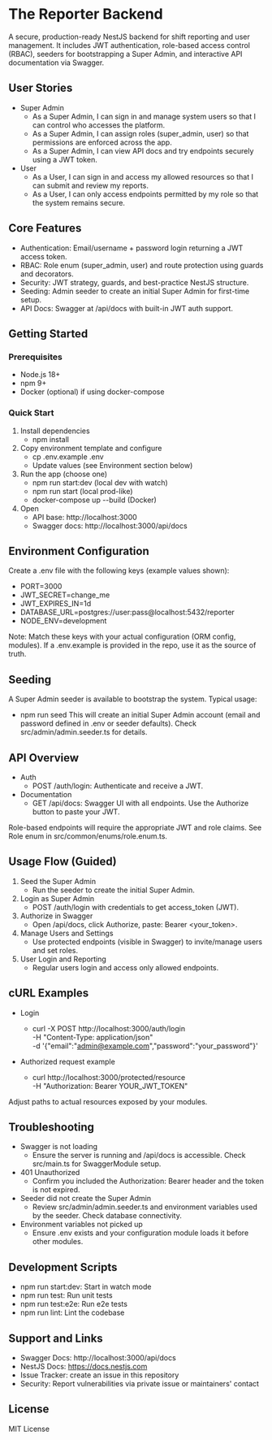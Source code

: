 # The Reporter Backend
A secure, production-ready NestJS backend for shift reporting and user management. It includes JWT authentication, role-based access control (RBAC), seeders for bootstrapping a Super Admin, and interactive API documentation via Swagger.

## User Stories
- Super Admin
  - As a Super Admin, I can sign in and manage system users so that I can control who accesses the platform.
  - As a Super Admin, I can assign roles (super_admin, user) so that permissions are enforced across the app.
  - As a Super Admin, I can view API docs and try endpoints securely using a JWT token.
- User
  - As a User, I can sign in and access my allowed resources so that I can submit and review my reports.
  - As a User, I can only access endpoints permitted by my role so that the system remains secure.

## Core Features
- Authentication: Email/username + password login returning a JWT access token.
- RBAC: Role enum (super_admin, user) and route protection using guards and decorators.
- Security: JWT strategy, guards, and best-practice NestJS structure.
- Seeding: Admin seeder to create an initial Super Admin for first-time setup.
- API Docs: Swagger at /api/docs with built-in JWT auth support.

## Getting Started
### Prerequisites
- Node.js 18+
- npm 9+
- Docker (optional) if using docker-compose

### Quick Start
1. Install dependencies
   - npm install
2. Copy environment template and configure
   - cp .env.example .env
   - Update values (see Environment section below)
3. Run the app (choose one)
   - npm run start:dev (local dev with watch)
   - npm run start (local prod-like)
   - docker-compose up --build (Docker)
4. Open
   - API base: http://localhost:3000
   - Swagger docs: http://localhost:3000/api/docs

## Environment Configuration
Create a .env file with the following keys (example values shown):
- PORT=3000
- JWT_SECRET=change_me
- JWT_EXPIRES_IN=1d
- DATABASE_URL=postgres://user:pass@localhost:5432/reporter
- NODE_ENV=development

Note: Match these keys with your actual configuration (ORM config, modules). If a .env.example is provided in the repo, use it as the source of truth.

## Seeding
A Super Admin seeder is available to bootstrap the system. Typical usage:
- npm run seed
This will create an initial Super Admin account (email and password defined in .env or seeder defaults). Check src/admin/admin.seeder.ts for details.

## API Overview
- Auth
  - POST /auth/login: Authenticate and receive a JWT.
- Documentation
  - GET /api/docs: Swagger UI with all endpoints. Use the Authorize button to paste your JWT.

Role-based endpoints will require the appropriate JWT and role claims. See Role enum in src/common/enums/role.enum.ts.

## Usage Flow (Guided)
1. Seed the Super Admin
   - Run the seeder to create the initial Super Admin.
2. Login as Super Admin
   - POST /auth/login with credentials to get access_token (JWT).
3. Authorize in Swagger
   - Open /api/docs, click Authorize, paste: Bearer <your_token>.
4. Manage Users and Settings
   - Use protected endpoints (visible in Swagger) to invite/manage users and set roles.
5. User Login and Reporting
   - Regular users login and access only allowed endpoints.

## cURL Examples
- Login
  - curl -X POST http://localhost:3000/auth/login \
    -H "Content-Type: application/json" \
    -d '{"email":"admin@example.com","password":"your_password"}'

- Authorized request example
  - curl http://localhost:3000/protected/resource \
    -H "Authorization: Bearer YOUR_JWT_TOKEN"

Adjust paths to actual resources exposed by your modules.

## Troubleshooting
- Swagger is not loading
  - Ensure the server is running and /api/docs is accessible. Check src/main.ts for SwaggerModule setup.
- 401 Unauthorized
  - Confirm you included the Authorization: Bearer <token> header and the token is not expired.
- Seeder did not create the Super Admin
  - Review src/admin/admin.seeder.ts and environment variables used by the seeder. Check database connectivity.
- Environment variables not picked up
  - Ensure .env exists and your configuration module loads it before other modules.

## Development Scripts
- npm run start:dev: Start in watch mode
- npm run test: Run unit tests
- npm run test:e2e: Run e2e tests
- npm run lint: Lint the codebase

## Support and Links
- Swagger Docs: http://localhost:3000/api/docs
- NestJS Docs: https://docs.nestjs.com
- Issue Tracker: create an issue in this repository
- Security: Report vulnerabilities via private issue or maintainers' contact

## License
MIT License
